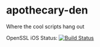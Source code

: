 apothecary-den
==============

Where the cool scripts hang out

OpenSSL iOS Status: [![Build Status](https://travis-ci.org/danoli3/apothecary-den.svg?branch=openssl-ios)](https://travis-ci.org/danoli3/apothecary-den)